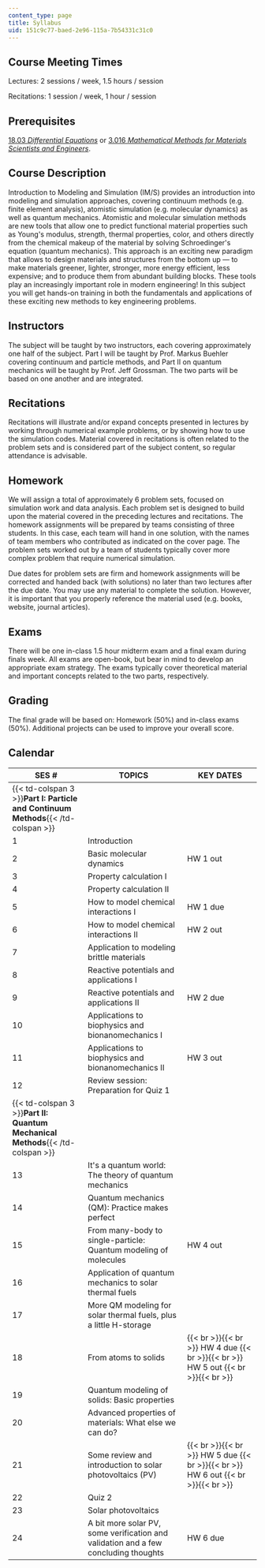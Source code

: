 ```yaml
---
content_type: page
title: Syllabus
uid: 151c9c77-baed-2e96-115a-7b54331c31c0
---
```


Course Meeting Times
--------------------

Lectures: 2 sessions / week, 1.5 hours / session

Recitations: 1 session / week, 1 hour / session

Prerequisites
-------------

[18.03 _Differential Equations_](/courses/18-03-differential-equations-spring-2010/) or [3.016 _Mathematical Methods for Materials Scientists and Engineers_](/courses/3-016-mathematics-for-materials-scientists-and-engineers-fall-2005/).

Course Description
------------------

Introduction to Modeling and Simulation (IM/S) provides an introduction into modeling and simulation approaches, covering continuum methods (e.g. finite element analysis), atomistic simulation (e.g. molecular dynamics) as well as quantum mechanics. Atomistic and molecular simulation methods are new tools that allow one to predict functional material properties such as Young's modulus, strength, thermal properties, color, and others directly from the chemical makeup of the material by solving Schroedinger's equation (quantum mechanics). This approach is an exciting new paradigm that allows to design materials and structures from the bottom up — to make materials greener, lighter, stronger, more energy efficient, less expensive; and to produce them from abundant building blocks. These tools play an increasingly important role in modern engineering! In this subject you will get hands-on training in both the fundamentals and applications of these exciting new methods to key engineering problems.

Instructors
-----------

The subject will be taught by two instructors, each covering approximately one half of the subject. Part I will be taught by Prof. Markus Buehler covering continuum and particle methods, and Part II on quantum mechanics will be taught by Prof. Jeff Grossman. The two parts will be based on one another and are integrated.

Recitations
-----------

Recitations will illustrate and/or expand concepts presented in lectures by working through numerical example problems, or by showing how to use the simulation codes. Material covered in recitations is often related to the problem sets and is considered part of the subject content, so regular attendance is advisable.

Homework
--------

We will assign a total of approximately 6 problem sets, focused on simulation work and data analysis. Each problem set is designed to build upon the material covered in the preceding lectures and recitations. The homework assignments will be prepared by teams consisting of three students. In this case, each team will hand in one solution, with the names of team members who contributed as indicated on the cover page. The problem sets worked out by a team of students typically cover more complex problem that require numerical simulation.

Due dates for problem sets are firm and homework assignments will be corrected and handed back (with solutions) no later than two lectures after the due date. You may use any material to complete the solution. However, it is important that you properly reference the material used (e.g. books, website, journal articles).

Exams
-----

There will be one in-class 1.5 hour midterm exam and a final exam during finals week. All exams are open-book, but bear in mind to develop an appropriate exam strategy. The exams typically cover theoretical material and important concepts related to the two parts, respectively.

Grading
-------

The final grade will be based on: Homework (50%) and in-class exams (50%). Additional projects can be used to improve your overall score.

Calendar
--------

| SES # | TOPICS | KEY DATES |
| --- | --- | --- |
| {{< td-colspan 3 >}}**Part I: Particle and Continuum Methods**{{< /td-colspan >}} |||
| 1 | Introduction | &nbsp; |
| 2 | Basic molecular dynamics | HW 1 out |
| 3 | Property calculation I | &nbsp; |
| 4 | Property calculation II | &nbsp; |
| 5 | How to model chemical interactions I | HW 1 due |
| 6 | How to model chemical interactions II | HW 2 out |
| 7 | Application to modeling brittle materials | &nbsp; |
| 8 | Reactive potentials and applications I | &nbsp; |
| 9 | Reactive potentials and applications II | HW 2 due |
| 10 | Applications to biophysics and bionanomechanics I | &nbsp; |
| 11 | Applications to biophysics and bionanomechanics II | HW 3 out |
| 12 | Review session: Preparation for Quiz 1 | &nbsp; |
| {{< td-colspan 3 >}}**Part II: Quantum Mechanical Methods**{{< /td-colspan >}} |||
| 13 | It's a quantum world: The theory of quantum mechanics | &nbsp; |
| 14 | Quantum mechanics (QM): Practice makes perfect | &nbsp; |
| 15 | From many-body to single-particle: Quantum modeling of molecules | HW 4 out |
| 16 | Application of quantum mechanics to solar thermal fuels | &nbsp; |
| 17 | More QM modeling for solar thermal fuels, plus a little H-storage | &nbsp; |
| 18 | From atoms to solids |  {{< br >}}{{< br >}} HW 4 due {{< br >}}{{< br >}} HW 5 out {{< br >}}{{< br >}}  |
| 19 | Quantum modeling of solids: Basic properties | &nbsp; |
| 20 | Advanced properties of materials: What else we can do? | &nbsp; |
| 21 | Some review and introduction to solar photovoltaics (PV) |  {{< br >}}{{< br >}} HW 5 due {{< br >}}{{< br >}} HW 6 out {{< br >}}{{< br >}}  |
| 22 | Quiz 2 | &nbsp; |
| 23 | Solar photovoltaics | &nbsp; |
| 24 | A bit more solar PV, some verification and validation and a few concluding thoughts | HW 6 due